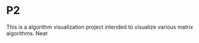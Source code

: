 # P2
This is a algorithm visualization project intended to visualize various matrix algorithms. 
Neat